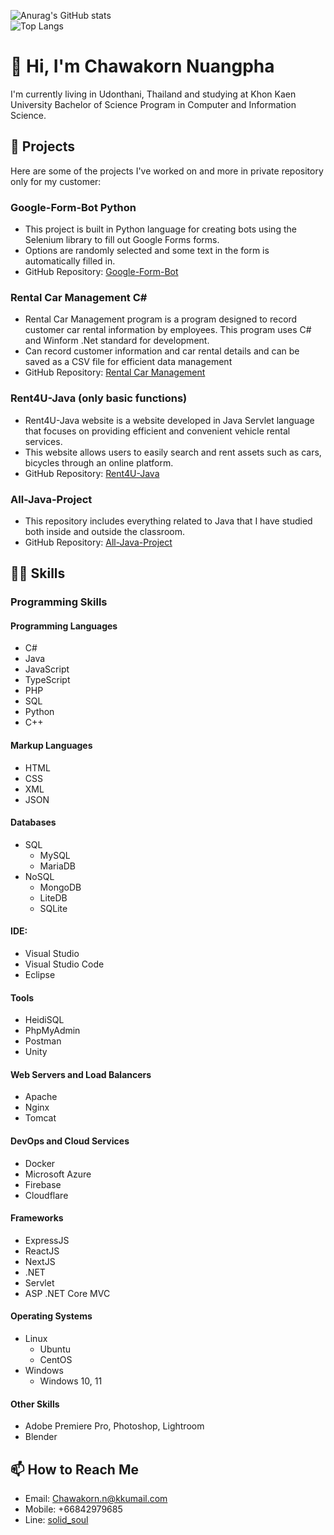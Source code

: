   ![Anurag's GitHub stats](https://github-readme-stats.vercel.app/api?username=armychawakorn&count_private=true)
  <br>
  ![Top Langs](https://github-readme-stats.vercel.app/api/top-langs/?username=armychawakorn&layout=compact)
# 👋 Hi, I'm Chawakorn Nuangpha
I'm currently living in Udonthani, Thailand and studying at Khon Kaen University Bachelor of Science Program in Computer and Information Science.

## 🚀 Projects
Here are some of the projects I've worked on and more in private repository only for my customer:

### Google-Form-Bot Python
- This project is built in Python language for creating bots using the Selenium library to fill out Google Forms forms.
- Options are randomly selected and some text in the form is automatically filled in.
- GitHub Repository: [Google-Form-Bot](https://github.com/armychawakorn/Google-Form-Bot)

### Rental Car Management C#
- Rental Car Management program is a program designed to record customer car rental information by employees. This program uses C# and Winform .Net standard for development.
- Can record customer information and car rental details and can be saved as a CSV file for efficient data management
- GitHub Repository: [Rental Car Management](https://github.com/armychawakorn/Rental-Car-Management-Program)

### Rent4U-Java (only basic functions)
- Rent4U-Java website is a website developed in Java Servlet language that focuses on providing efficient and convenient vehicle rental services.
- This website allows users to easily search and rent assets such as cars, bicycles through an online platform.
- GitHub Repository: [Rent4U-Java](https://github.com/armychawakorn/Rent4U-Java)

### All-Java-Project
- This repository includes everything related to Java that I have studied both inside and outside the classroom.
- GitHub Repository: [All-Java-Project](https://github.com/armychawakorn/All-Java-Project)

## 👩‍💻 Skills

### Programming Skills

#### Programming Languages
- C#
- Java
- JavaScript
- TypeScript
- PHP
- SQL
- Python
- C++
#### Markup Languages
- HTML
- CSS
- XML
- JSON
#### Databases
- SQL
  - MySQL
  - MariaDB
- NoSQL
  - MongoDB
  - LiteDB
  - SQLite
#### IDE:
  - Visual Studio
  - Visual Studio Code
  - Eclipse
#### Tools
- HeidiSQL
- PhpMyAdmin
- Postman
- Unity
#### Web Servers and Load Balancers
- Apache
- Nginx
- Tomcat
#### DevOps and Cloud Services
- Docker
- Microsoft Azure
- Firebase
- Cloudflare
#### Frameworks
- ExpressJS
- ReactJS
- NextJS
- .NET
- Servlet
- ASP .NET Core MVC
#### Operating Systems
- Linux
  - Ubuntu
  - CentOS
- Windows
  - Windows 10, 11
#### Other Skills
- Adobe Premiere Pro, Photoshop, Lightroom
- Blender
## 📫 How to Reach Me
- Email: [Chawakorn.n@kkumail.com](mailto:Chawakorn.n@kkumail.com)
- Mobile: +66842979685
- Line: [solid_soul](https://line.me/ti/p/solid_soul)
